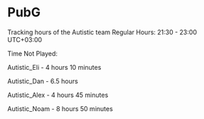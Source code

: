 # PubG
Tracking hours of the Autistic team
Regular Hours: 21:30 - 23:00 UTC+03:00

Time Not Played:

Autistic_Eli - 4 hours 10 minutes

Autistic_Dan - 6.5 hours

Autistic_Alex - 4 hours 45 minutes

Autistic_Noam - 8 hours 50 minutes

